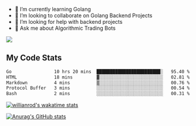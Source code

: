 
- 🌱 I’m currently learning Golang
- 👯 I’m looking to collaborate on Golang Backend Projects
- 🤔 I’m looking for help with backend projects
- 💬 Ask me about Algorithmic Trading Bots

![](https://github-profile-trophy.vercel.app/?username=kevinbarrero)

## My Code Stats

<!--START_SECTION:waka-->

```txt
Go                10 hrs 20 mins  ████████████████████████░   95.40 %
HTML              18 mins         ▓░░░░░░░░░░░░░░░░░░░░░░░░   02.81 %
Markdown          4 mins          ▒░░░░░░░░░░░░░░░░░░░░░░░░   00.76 %
Protocol Buffer   3 mins          ░░░░░░░░░░░░░░░░░░░░░░░░░   00.54 %
Bash              2 mins          ░░░░░░░░░░░░░░░░░░░░░░░░░   00.31 %
```

<!--END_SECTION:waka-->

[![willianrod's wakatime stats](https://github-readme-stats.vercel.app/api/wakatime?username=holdandup&layout=compact&theme=react&custom_title=Wakatime%20All%20Time%20Stats&langs_count=8)](https://github.com/anuraghazra/github-readme-stats)

[![Anurag's GitHub stats](https://github-readme-stats.vercel.app/api?username=Kevinbarrero)](https://github.com/anuraghazra/github-readme-stats)




